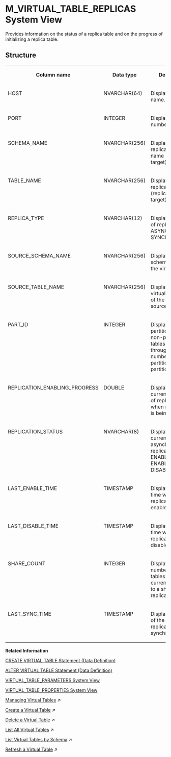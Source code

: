 <!-- loio2686e15ce25848db9bc1da827830d815 -->

# M\_VIRTUAL\_TABLE\_REPLICAS System View

Provides information on the status of a replica table and on the progress of initializing a replica table.



<a name="loio2686e15ce25848db9bc1da827830d815___v_i_r_t_u_a_l__t_a_b_l_e_s_1struct_VIRTUAL_TABLES"/>

## Structure


<table>
<tr>
<th valign="top">

Column name

</th>
<th valign="top">

Data type

</th>
<th valign="top">

Description

</th>
</tr>
<tr>
<td valign="top">

HOST

</td>
<td valign="top">

NVARCHAR\(64\)

</td>
<td valign="top">

Displays the host name.

</td>
</tr>
<tr>
<td valign="top">

PORT

</td>
<td valign="top">

INTEGER

</td>
<td valign="top">

Displays the port number.

</td>
</tr>
<tr>
<td valign="top">

SCHEMA\_NAME

</td>
<td valign="top">

NVARCHAR\(256\)

</td>
<td valign="top">

Displays the replica schema name \(replication target\).

</td>
</tr>
<tr>
<td valign="top">

TABLE\_NAME

</td>
<td valign="top">

NVARCHAR\(256\)

</td>
<td valign="top">

Displays the replica table name \(replication target\).

</td>
</tr>
<tr>
<td valign="top">

REPLICA\_TYPE

</td>
<td valign="top">

NVARCHAR\(12\)

</td>
<td valign="top">

Displays the type of replication: ASYNCHRONOUS, SYNCHRONOUS.

</td>
</tr>
<tr>
<td valign="top">

SOURCE\_SCHEMA\_NAME

</td>
<td valign="top">

NVARCHAR\(256\)

</td>
<td valign="top">

Displays the schema name of the virtual table

</td>
</tr>
<tr>
<td valign="top">

SOURCE\_TABLE\_NAME

</td>
<td valign="top">

NVARCHAR\(256\)

</td>
<td valign="top">

Displays the virtual table name of the replication source.

</td>
</tr>
<tr>
<td valign="top">

PART\_ID

</td>
<td valign="top">

INTEGER

</td>
<td valign="top">

Displays the partition ID. 0 for non-partitioned tables and 1 through the number of partitions for partitioned tables.

</td>
</tr>
<tr>
<td valign="top">

REPLICATION\_ENABLING\_PROGRESS

</td>
<td valign="top">

DOUBLE

</td>
<td valign="top">

Displays the current progress of replication when replication is being enabled.

</td>
</tr>
<tr>
<td valign="top">

REPLICATION\_STATUS

</td>
<td valign="top">

NVARCHAR\(8\)

</td>
<td valign="top">

Displays the current asynchronous replication status: ENABLED, ENABLING, DISABLED.

</td>
</tr>
<tr>
<td valign="top">

LAST\_ENABLE\_TIME

</td>
<td valign="top">

TIMESTAMP

</td>
<td valign="top">

Displays the last time when replication was enabled.

</td>
</tr>
<tr>
<td valign="top">

LAST\_DISABLE\_TIME

</td>
<td valign="top">

TIMESTAMP

</td>
<td valign="top">

Displays the last time when replication was disabled.

</td>
</tr>
<tr>
<td valign="top">

SHARE\_COUNT

</td>
<td valign="top">

INTEGER

</td>
<td valign="top">

Displays the number of virtual tables that are currently pointing to a shared replica.

</td>
</tr>
<tr>
<td valign="top">

LAST\_SYNC\_TIME

</td>
<td valign="top">

TIMESTAMP

</td>
<td valign="top">

Displays the time of the last replication synchronization.

</td>
</tr>
</table>

**Related Information**  


[CREATE VIRTUAL TABLE Statement \(Data Definition\)](../../010-SQL-Reference/012-SQL-Statements/create-virtual-table-statement-data-definition-d2a0406.md "Creates a virtual table at a remote source.")

[ALTER VIRTUAL TABLE Statement \(Data Definition\)](../../010-SQL-Reference/012-SQL-Statements/alter-virtual-table-statement-data-definition-5182698.md "Modifies a virtual table's column properties, and lets you refresh the metadata of a virtual table.")

[VIRTUAL\_TABLE\_PARAMETERS System View](../021-System-Views/virtual-table-parameters-system-view-95054e1.md "Provides a list of parameters of the virtual tables that refer to column views in a remote SAP HANA database.")

[VIRTUAL\_TABLE\_PROPERTIES System View](../021-System-Views/virtual-table-properties-system-view-88396eb.md "Provides the properties set on virtual tables.")

[Managing Virtual Tables](https://help.sap.com/viewer/477aa413a36c4a95878460696fcc8896/2023_4_QRC/en-US/d16e86e414b54cd0b6facd4f6a2e7e01.html "Virtual tables point to remote tables or views in a remote source. When SQL queries are executed on a virtual table, they access the remote data as if it were stored locally.") :arrow_upper_right:

[Create a Virtual Table](https://help.sap.com/viewer/477aa413a36c4a95878460696fcc8896/2023_4_QRC/en-US/4ef3f55395dc47a89462b77b56d71f7f.html "Create a virtual table from the remote object of a remote source.") :arrow_upper_right:

[Delete a Virtual Table](https://help.sap.com/viewer/477aa413a36c4a95878460696fcc8896/2023_4_QRC/en-US/ebcb10f2c2d44b3294dfb0cadd88c396.html "Delete an existing virtual table from your schema using the SAP HANA database explorer.") :arrow_upper_right:

[List All Virtual Tables](https://help.sap.com/viewer/477aa413a36c4a95878460696fcc8896/2023_4_QRC/en-US/f4badb298616428ba585f68d4c68daa1.html "Provides a list of all virtual tables you have privilege to.") :arrow_upper_right:

[List Virtual Tables by Schema](https://help.sap.com/viewer/477aa413a36c4a95878460696fcc8896/2023_4_QRC/en-US/682a0b4ee20349a0b36d3d940a6efaa0.html "Display the virtual tables of a remote source by schema using SQL syntax.") :arrow_upper_right:

[Refresh a Virtual Table](https://help.sap.com/viewer/477aa413a36c4a95878460696fcc8896/2023_4_QRC/en-US/14ea22d516634790a29c2e3676dcb9b1.html "Update a virtual table to reflect metadata changes in the corresponding remote source table using SQL syntax.") :arrow_upper_right:

